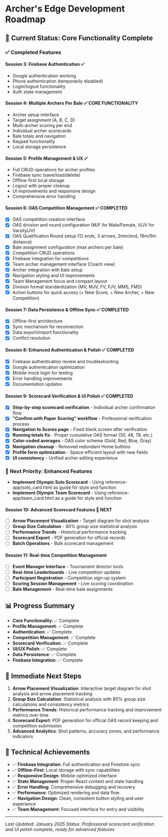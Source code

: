 # Archer's Edge Development Roadmap

## 🎯 **Current Status: Core Functionality Complete**

### ✅ **Completed Features**

#### **Session 3: Firebase Authentication** ✅
- Google authentication working
- Phone authentication (temporarily disabled)
- Login/logout functionality
- Auth state management

#### **Session 4: Multiple Archers Per Bale** ✅ **CORE FUNCTIONALITY**
- Archer setup interface
- Target assignment (A, B, C, D)
- Multi-archer scoring per end
- Individual archer scorecards
- Bale totals and navigation
- Keypad functionality
- Local storage persistence

#### **Session 5: Profile Management & UX** ✅
- Full CRUD operations for archer profiles
- Firebase sync (save/load/delete)
- Offline-first local storage
- Logout with proper cleanup
- UI improvements and responsive design
- Comprehensive error handling

#### **Session 6: OAS Competition Management** ✅ **COMPLETED**
- [x] OAS competition creation interface
- [x] OAS division and round configuration (M/F for Male/Female, V/JV for Varsity/JV)
- [x] OAS Qualification Round setup (12 ends, 3 arrows, 2min/end, 18m/9m distance)
- [x] Bale assignment configuration (max archers per bale)
- [x] Competition CRUD operations
- [x] Firebase integration for competitions
- [x] Team archer management interface (Coach view)
- [x] Archer integration with bale setup
- [x] Navigation styling and UI improvements
- [x] Team Management focus and compact layout
- [x] Division format standardization (MV, MJV, FV, FJV, MMS, FMS)
- [x] Action buttons for quick access (+ New Score, + New Archer, + New Competition)

#### **Session 7: Data Persistence & Offline Sync** ✅ **COMPLETED**
- [x] Offline-first architecture
- [x] Sync mechanism for reconnection
- [x] Data export/import functionality
- [x] Conflict resolution

#### **Session 8: Enhanced Authentication & Polish** ✅ **COMPLETED**
- [x] Firebase authentication review and troubleshooting
- [x] Google authentication optimization
- [x] Mobile mock login for testing
- [x] Error handling improvements
- [x] Documentation updates

#### **Session 9: Scorecard Verification & UI Polish** ✅ **COMPLETED**
- [x] **Step-by-step scorecard verification** - Individual archer confirmation flow
- [x] **"Confirm with Paper Scoring" workflow** - Professional verification process
- [x] **Navigation to Scores page** - Fixed blank screen after verification
- [x] **Running totals fix** - Proper cumulative OAS format (30, 48, 78, etc.)
- [x] **Color-coded averages** - OAS color scheme (Gold, Red, Blue, Gray)
- [x] **Navigation cleanup** - Removed redundant Home buttons
- [x] **Profile form optimization** - Space-efficient layout with new fields
- [x] **UI consistency** - Unified archer editing experience

### 🚀 **Next Priority: Enhanced Features**

- **Implement Olympic Solo Scorecard** - Using reference-app/solo_card.html as guide for style and function
- **Implement Olympic Team Scorecard** - Using reference-app/team_card.html as a guide for style and function

#### **Session 10: Advanced Scorecard Features** 🎯 **NEXT**
- [ ] **Arrow Placement Visualization** - Target diagram for shot analysis
- [ ] **Group Size Calculation** - 80% group size statistical analysis
- [ ] **Performance Trends** - Historical performance tracking
- [ ] **Scorecard Export** - PDF generation for official records
- [ ] **Batch Operations** - Bulk scorecard management

#### **Session 11: Real-time Competition Management**
- [ ] **Event Manager Interface** - Tournament director tools
- [ ] **Real-time Leaderboards** - Live competition updates
- [ ] **Participant Registration** - Competition sign-up system
- [ ] **Scoring Session Management** - Live scoring coordination
- [ ] **Bale Management** - Real-time bale assignments

## 📊 **Progress Summary**

- **Core Functionality**: ✅ Complete
- **Profile Management**: ✅ Complete
- **Authentication**: ✅ Complete
- **Competition Management**: ✅ Complete
- **Scorecard Verification**: ✅ Complete
- **UI/UX Polish**: ✅ Complete
- **Data Persistence**: ✅ Complete
- **Firebase Integration**: ✅ Complete

## 🎯 **Immediate Next Steps**

1. **Arrow Placement Visualization**: Interactive target diagram for shot analysis and arrow placement tracking
2. **Group Size Calculation**: Statistical analysis with 80% group size calculations and consistency metrics
3. **Performance Trends**: Historical performance tracking and improvement metrics over time
4. **Scorecard Export**: PDF generation for official OAS record keeping and competition submission
5. **Advanced Analytics**: Shot patterns, accuracy zones, and performance indicators

## 🚀 **Technical Achievements**

- ✅ **Firebase Integration**: Full authentication and Firestore sync
- ✅ **Offline-First**: Local storage with sync capabilities
- ✅ **Responsive Design**: Mobile-optimized interface
- ✅ **State Management**: Proper React context and state handling
- ✅ **Error Handling**: Comprehensive debugging and recovery
- ✅ **Performance**: Optimized rendering and data flow
- ✅ **Navigation Design**: Clean, consistent button styling and user experience
- ✅ **Team Management**: Focused interface for entry and visibility

---

*Last Updated: January 2025*
*Status: Professional scorecard verification and UI polish complete, ready for advanced features* 